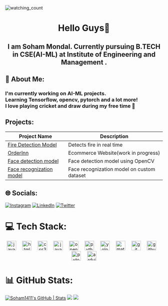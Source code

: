 <img src="https://widgetbite.com/stats/Soham1411" alt="watching_count" />

<p><h1 align="center" style="text-decoration: none; cursor: none;">Hello Guys👋<br/></h1>
<h2 align="center">I am Soham Mondal. Currently pursuing B.TECH in CSE(AI-ML) at Institute of Engineering and Management .</h2></p>

## 💫 About Me:

### I'm currently working on AI-ML projects.<br>Learning Tensorflow, opencv, pytorch and a lot more!<br>I love playing cricket and draw during my free time 🙂

## Projects:

| Project Name                                                                                              | Description                                                |
| --------------------------------------------------------------------------------------------------------- | ---------------------------------------------------------- |
| [Fire Detection Model](https://github.com/Soham1411/Fire_Detection_Model)                                 | Detects fire in real time                                  |
| [OrderInn](https://github.com/Soham1411/Order-Inn)                                                        | Ecommerce Website(work in progress)                        |
| [Face detection model](https://github.com/Soham1411/face_reognition_opencv)                               | Face detection model using OpenCV                          |
| [Face recognization model](https://github.com/Soham1411/face_reognition_opencv)                           | Face recognization model on custom dataset                 |

## 🌐 Socials:

[![Instagram](https://img.shields.io/badge/Instagram-%23E4405F.svg?logo=Instagram&logoColor=white)](https://instagram.com/lone_1411) [![LinkedIn](https://img.shields.io/badge/LinkedIn-%230077B5.svg?logo=linkedin&logoColor=white)](https://linkedin.com/in/soham-mondal-6815b528b) [![Twitter](https://img.shields.io/badge/Twitter-%231DA1F2.svg?logo=Twitter&logoColor=white)](https://x.com/LONEBEAST13)

# 💻 Tech Stack:

<div align="center">
  <img src="https://img.shields.io/badge/Java-007396?logo=java&logoColor=white&style=for-the-badge" height="30" alt="java logo" />
  <img width="12" />
  <img src="https://img.shields.io/badge/HTML5-E34F26?logo=html5&logoColor=white&style=for-the-badge" height="30" alt="html5 logo" />
  <img width="12" />
  <img src="https://img.shields.io/badge/CSS3-1572B6?logo=css3&logoColor=white&style=for-the-badge" height="30" alt="css3 logo" />
  <img width="12" />
  <img src="https://img.shields.io/badge/JavaScript-F7DF1E?logo=javascript&logoColor=black&style=for-the-badge" height="30" alt="javascript logo" />
  <img width="12" />
  <img src="https://img.shields.io/badge/OpenCV-5C3EE8?logo=opencv&logoColor=white&style=for-the-badge" height="30" alt="opencv logo" />
  <img width="12" />
  <img src="https://img.shields.io/badge/Python-3776AB?logo=python&logoColor=white&style=for-the-badge" height="30" alt="python logo" />
  <img width="12" />
  <img src="https://img.shields.io/badge/YOLO-FFB81C?logo=yolo&logoColor=black&style=for-the-badge" height="30" alt="yolo logo" />
  <img width="12" />
  <img src="https://img.shields.io/badge/MATLAB-0076A8?logo=matlab&logoColor=white&style=for-the-badge" height="30" alt="matlab logo" />
  <img width="12" />
  <img src="https://img.shields.io/badge/Git-F05032?logo=git&logoColor=white&style=for-the-badge" height="30" alt="git logo" />
  <img width="12" />
  <img src="https://img.shields.io/badge/GitHub-181717?logo=github&logoColor=white&style=for-the-badge" height="30" alt="github logo" />
  <img width="12" />
  <img src="https://img.shields.io/badge/PyTorch-EE4C2C?logo=pytorch&logoColor=white&style=for-the-badge" height="30" alt="pytorch logo" />
  <img width="12" />
  <img src="https://img.shields.io/badge/Arduino-00979D?logo=arduino&logoColor=white&style=for-the-badge" height="30" alt="arduino logo" />
</div>

# 📊 GitHub Stats:

[![Soham1411's GitHub | Stats](https://stats.quine.sh/Soham1411/github?theme=dark)](https://quine.sh?utm_source=widgets&utm_campaign=anish77)
![](https://github-readme-streak-stats.herokuapp.com/?username=Soham1411&theme=merko&hide_border=false)
![](https://github-readme-stats.vercel.app/api/top-langs/?username=Soham1411&theme=merko&hide_border=false&include_all_commits=true&count_private=true&layout=compact)
